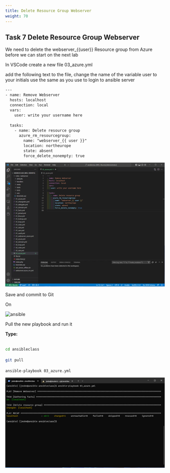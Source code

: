 ```yaml
---
title: Delete Resource Group Webserver
weight: 70
---
```


## Task 7 Delete Resource Group Webserver

We need to delete the webserver_{{user}} Resource group from Azure before we can start on the next lab

In VSCode create a new file 03_azure.yml

add the following text to the file, change the name of the variable user to your initials use the same as you use to login to ansible server

```ansible
---
- name: Remove Webserver
  hosts: localhost
  connection: local
  vars:
    user: write your username here

  tasks:
    - name: Delete resource group
      azure_rm_resourcegroup:
        name: "webserver_{{ user }}"
        location: northeurope
        state: absent
        force_delete_nonempty: true

```

![Alt text](images/025_delete_rg.png?raw=true "delete rg")

Save and commit to Git

On

![ansible](/images/ansible.png)

Pull the new playbook and run it

__Type:__

```bash

cd ansibleclass

git pull

ansible-playbook 03_azure.yml

```

![Alt text](images/026_delete_rg_run.png?raw=true "delete rg run")
